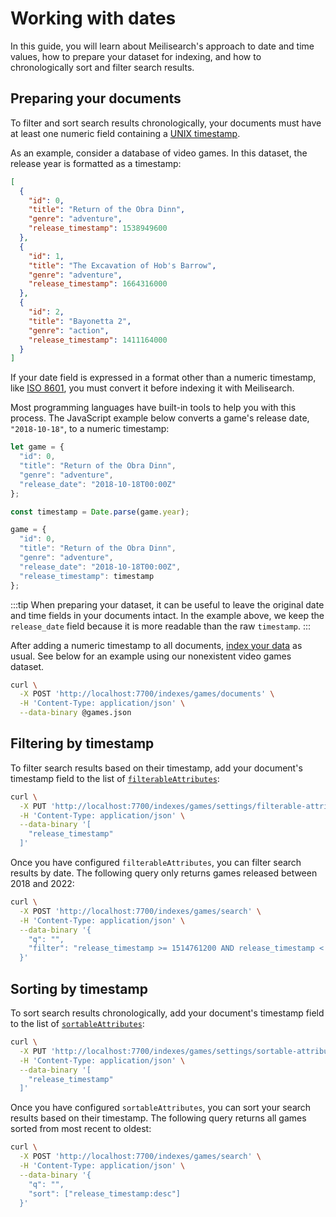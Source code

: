 # Working with dates

In this guide, you will learn about Meilisearch's approach to date and time values, how to prepare your dataset for indexing, and how to chronologically sort and filter search results.

## Preparing your documents

To filter and sort search results chronologically, your documents must have at least one numeric field containing a [UNIX timestamp](https://kb.narrative.io/what-is-unix-time).

As an example, consider a database of video games. In this dataset, the release year is formatted as a timestamp:

```json
[
  {
    "id": 0,
    "title": "Return of the Obra Dinn",
    "genre": "adventure",
    "release_timestamp": 1538949600
  },
  {
    "id": 1,
    "title": "The Excavation of Hob's Barrow",
    "genre": "adventure",
    "release_timestamp": 1664316000
  },
  {
    "id": 2,
    "title": "Bayonetta 2",
    "genre": "action",
    "release_timestamp": 1411164000
  }
]
```

If your date field is expressed in a format other than a numeric timestamp, like [ISO 8601](https://www.iso.org/iso-8601-date-and-time-format.html), you must convert it before indexing it with Meilisearch.

Most programming languages have built-in tools to help you with this process. The JavaScript example below converts a game's release date, `"2018-10-18"`, to a numeric timestamp:

```js
let game = {
  "id": 0,
  "title": "Return of the Obra Dinn",
  "genre": "adventure",
  "release_date": "2018-10-18T00:00Z"
};

const timestamp = Date.parse(game.year);

game = {
  "id": 0,
  "title": "Return of the Obra Dinn",
  "genre": "adventure",
  "release_date": "2018-10-18T00:00Z",
  "release_timestamp": timestamp
};
```

:::tip
When preparing your dataset, it can be useful to leave the original date and time fields in your documents intact. In the example above, we keep the `release_date` field because it is more readable than the raw `timestamp`.
:::

After adding a numeric timestamp to all documents, [index your data](/reference/api/documents.md#add-or-replace-documents) as usual. See below for an example using our nonexistent video games dataset.

```sh
curl \
  -X POST 'http://localhost:7700/indexes/games/documents' \
  -H 'Content-Type: application/json' \
  --data-binary @games.json
```

## Filtering by timestamp

To filter search results based on their timestamp, add your document's timestamp field to the list of [`filterableAttributes`](/reference/api/settings.md#update-filterable-attributes):

```sh
curl \
  -X PUT 'http://localhost:7700/indexes/games/settings/filterable-attributes' \
  -H 'Content-Type: application/json' \
  --data-binary '[
    "release_timestamp"
  ]'
```

Once you have configured `filterableAttributes`, you can filter search results by date. The following query only returns games released between 2018 and 2022:

```sh
curl \
  -X POST 'http://localhost:7700/indexes/games/search' \
  -H 'Content-Type: application/json' \
  --data-binary '{
    "q": "",
    "filter": "release_timestamp >= 1514761200 AND release_timestamp < 1672527600"
  }'
```

## Sorting by timestamp

To sort search results chronologically, add your document's timestamp field to the list of [`sortableAttributes`](/reference/api/settings.md#update-sortable-attributes):

```sh
curl \
  -X PUT 'http://localhost:7700/indexes/games/settings/sortable-attributes' \
  -H 'Content-Type: application/json' \
  --data-binary '[
    "release_timestamp"
  ]'
```

Once you have configured `sortableAttributes`, you can sort your search results based on their timestamp. The following query returns all games sorted from most recent to oldest:

```sh
curl \
  -X POST 'http://localhost:7700/indexes/games/search' \
  -H 'Content-Type: application/json' \
  --data-binary '{
    "q": "",
    "sort": ["release_timestamp:desc"]
  }'
```
